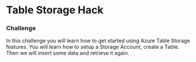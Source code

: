 # Table Storage Hack

### Challenge
In this challenge you will learn how to get started using Azure Table Storage features. 
You will learn how to setup a Storage Account, create a Table. Then we will insert some data and retrieve it again.

